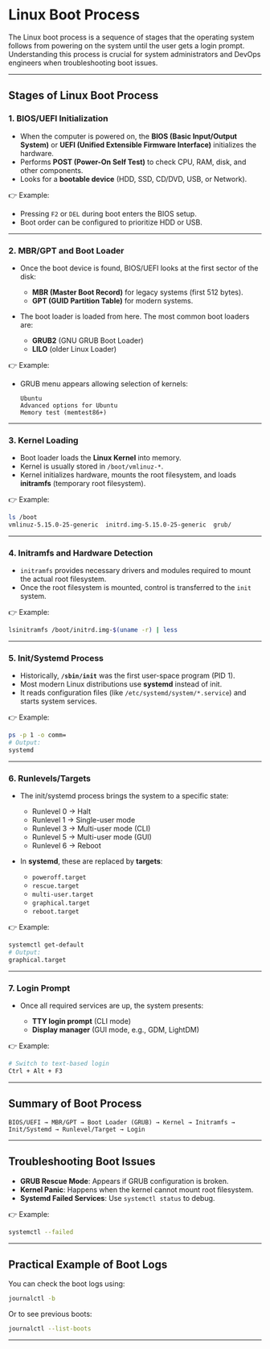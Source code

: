 # Linux Boot Process

The Linux boot process is a sequence of stages that the operating system follows from powering on the system until the user gets a login prompt. Understanding this process is crucial for system administrators and DevOps engineers when troubleshooting boot issues.

---

## Stages of Linux Boot Process

### 1. **BIOS/UEFI Initialization**

* When the computer is powered on, the **BIOS (Basic Input/Output System)** or **UEFI (Unified Extensible Firmware Interface)** initializes the hardware.
* Performs **POST (Power-On Self Test)** to check CPU, RAM, disk, and other components.
* Looks for a **bootable device** (HDD, SSD, CD/DVD, USB, or Network).

👉 Example:

* Pressing `F2` or `DEL` during boot enters the BIOS setup.
* Boot order can be configured to prioritize HDD or USB.

---

### 2. **MBR/GPT and Boot Loader**

* Once the boot device is found, BIOS/UEFI looks at the first sector of the disk:

  * **MBR (Master Boot Record)** for legacy systems (first 512 bytes).
  * **GPT (GUID Partition Table)** for modern systems.
* The boot loader is loaded from here. The most common boot loaders are:

  * **GRUB2** (GNU GRUB Boot Loader)
  * **LILO** (older Linux Loader)

👉 Example:

* GRUB menu appears allowing selection of kernels:

  ```
  Ubuntu
  Advanced options for Ubuntu
  Memory test (memtest86+)
  ```

---

### 3. **Kernel Loading**

* Boot loader loads the **Linux Kernel** into memory.
* Kernel is usually stored in `/boot/vmlinuz-*`.
* Kernel initializes hardware, mounts the root filesystem, and loads **initramfs** (temporary root filesystem).

👉 Example:

```bash
ls /boot
vmlinuz-5.15.0-25-generic  initrd.img-5.15.0-25-generic  grub/
```

---

### 4. **Initramfs and Hardware Detection**

* `initramfs` provides necessary drivers and modules required to mount the actual root filesystem.
* Once the root filesystem is mounted, control is transferred to the `init` system.

👉 Example:

```bash
lsinitramfs /boot/initrd.img-$(uname -r) | less
```

---

### 5. **Init/Systemd Process**

* Historically, **`/sbin/init`** was the first user-space program (PID 1).
* Most modern Linux distributions use **systemd** instead of init.
* It reads configuration files (like `/etc/systemd/system/*.service`) and starts system services.

👉 Example:

```bash
ps -p 1 -o comm=
# Output:
systemd
```

---

### 6. **Runlevels/Targets**

* The init/systemd process brings the system to a specific state:

  * Runlevel 0 → Halt
  * Runlevel 1 → Single-user mode
  * Runlevel 3 → Multi-user mode (CLI)
  * Runlevel 5 → Multi-user mode (GUI)
  * Runlevel 6 → Reboot
* In **systemd**, these are replaced by **targets**:

  * `poweroff.target`
  * `rescue.target`
  * `multi-user.target`
  * `graphical.target`
  * `reboot.target`

👉 Example:

```bash
systemctl get-default
# Output:
graphical.target
```

---

### 7. **Login Prompt**

* Once all required services are up, the system presents:

  * **TTY login prompt** (CLI mode)
  * **Display manager** (GUI mode, e.g., GDM, LightDM)

👉 Example:

```bash
# Switch to text-based login
Ctrl + Alt + F3
```

---

## Summary of Boot Process

```
BIOS/UEFI → MBR/GPT → Boot Loader (GRUB) → Kernel → Initramfs → Init/Systemd → Runlevel/Target → Login
```

---

## Troubleshooting Boot Issues

* **GRUB Rescue Mode**: Appears if GRUB configuration is broken.
* **Kernel Panic**: Happens when the kernel cannot mount root filesystem.
* **Systemd Failed Services**: Use `systemctl status` to debug.

👉 Example:

```bash
systemctl --failed
```

---

## Practical Example of Boot Logs

You can check the boot logs using:

```bash
journalctl -b
```

Or to see previous boots:

```bash
journalctl --list-boots
```

---


